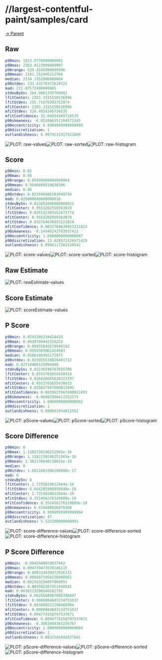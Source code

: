 
# //largest-contentful-paint/samples/card

[→ Parent](../..)


## Raw


```yaml
p90min: 1823.9778000000001
p90max: 2363.4123999999997
p90range: 539.4345999999996
p90mean: 2101.252445212766
median: 2134.3352000000004
p90stdev: 233.43270372619722
mad: 221.87572499999965
stdevBySn: 264.9861195700002
lfitCenter: 2103.3315150536996
lfitStdev: 255.71676302752874
mfitCenter: 2103.3315150536996
mfitStdev: 320.4934345734535
mfitConfidence: 32.04934345734535
p90skewness: -0.052666351104571345
p90eccentricity: 0.9999999999999999
p90discretization: 1
outlandishness: 0.9979231917922609

```

![PLOT: raw-values](./raw/values.svg)![PLOT: raw-sorted](./raw/sorted.svg)![PLOT: raw-histogram](./raw/histogram.svg)
## Score


```yaml
p90min: 0.92
p90max: 0.98
p90range: 0.05999999999999994
p90mean: 0.9546808510638306
median: 0.96
p90stdev: 0.023596886183849794
mad: 0.020000000000000018
stdevBySn: 0.023852000000000022
lfitCenter: 0.9553202559363878
lfitStdev: 0.026142393151673774
mfitCenter: 0.9553202559363878
mfitStdev: 0.032764630953221824
mfitConfidence: 0.0032764630953221823
p90skewness: -0.14949242703937413
p90eccentricity: 1.0000000000000007
p90discretization: 13.428571428571429
outlandishness: 0.9994117201519542

```

![PLOT: score-values](./score/values.svg)![PLOT: score-sorted](./score/sorted.svg)![PLOT: score-histogram](./score/histogram.svg)
## Raw Estimate

![PLOT: rawEstimate-values](./rawEstimate/values.svg)
## Score Estimate

![PLOT: scoreEstimate-values](./scoreEstimate/values.svg)
## P Score


```yaml
p90min: 0.9243205234424433
p90max: 0.9838709442319252
p90range: 0.05955042078948192
p90mean: 0.9550383061454503
median: 0.9566195492175971
p90stdev: 0.025925536828491722
mad: 0.02710400135094948
stdevBySn: 0.03236596767655706
lfitCenter: 0.9553765655430433
lfitStdev: 0.028426685620313797
mfitCenter: 0.9553765655430433
mfitStdev: 0.035627567000812495
mfitConfidence: 0.0035627567000812493
p90skewness: -0.06802990411552373
p90eccentricity: 1.0000000000000002
p90discretization: 1
outlandishness: 0.999661934812562

```

![PLOT: pScore-values](./pScore/values.svg)![PLOT: pScore-sorted](./pScore/sorted.svg)![PLOT: pScore-histogram](./pScore/histogram.svg)
## Score Difference


```yaml
p90min: 0
p90max: 1.1102230246251565e-16
p90range: 1.1102230246251565e-16
p90mean: 2.362176648138631e-18
median: 0
p90stdev: 1.6021061506108986e-17
mad: 0
stdevBySn: 0
lfitCenter: 2.7255820612844e-18
lfitStdev: 6.664295900958648e-18
mfitCenter: 2.7255820612844e-18
mfitStdev: 8.352456276329808e-18
mfitConfidence: 8.352456276329809e-19
p90skewness: 6.634888026970368
p90eccentricity: 0.9999999999999994
p90discretization: 47
outlandishness: 5.522500000000001

```

![PLOT: score-difference-values](./score-difference/values.svg)![PLOT: score-difference-sorted](./score-difference/sorted.svg)![PLOT: score-difference-histogram](./score-difference/histogram.svg)
## P Score Difference


```yaml
p90min: -0.0045949659037402
p90max: 0.004739473570186115
p90range: 0.009334439473926315
p90mean: 0.0005073956228498961
median: 0.002563256897060051
p90stdev: 0.003592267451448541
mad: 0.0016113296640182795
stdevBySn: 0.0025668987895786847
lfitCenter: 0.0008084683234751637
lfitStdev: 0.003809221208466994
mfitCenter: 0.0008084683234751637
mfitStdev: 0.004774150797537671
mfitConfidence: 0.0004774150797537671
p90skewness: -0.3863669365256767
p90eccentricity: 1.0000000000000004
p90discretization: 1
outlandishness: 0.8832591993037681

```

![PLOT: pScore-difference-values](./pScore-difference/values.svg)![PLOT: pScore-difference-sorted](./pScore-difference/sorted.svg)![PLOT: pScore-difference-histogram](./pScore-difference/histogram.svg)